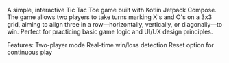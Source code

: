 A simple, interactive Tic Tac Toe game built with Kotlin Jetpack Compose. The game allows two players to take turns marking X's and O's on a 3x3 grid, aiming to align three in a row—horizontally, vertically, or diagonally—to win. Perfect for practicing basic game logic and UI/UX design principles.

Features:
Two-player mode
Real-time win/loss detection
Reset option for continuous play
